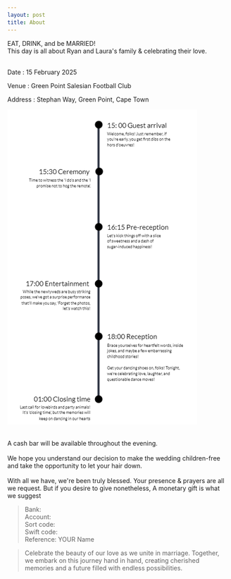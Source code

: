 ```yaml
---
layout: post
title: About
---
```

EAT, DRINK, and be MARRIED!
<br/>
This day is all about Ryan and Laura's family & celebrating their love.
<br/>
<br/>

Date : 15 February 2025

Venue : Green Point Salesian Football Club

Address : Stephan Way, Green Point, Cape Town

![](/assets/images/timeline3.png)

<br/>
A cash bar will be available throughout the evening.
<br/>
<br/>
We hope you understand our decision to make the wedding children-free and take the opportunity to let your hair down.
<br/>
<br/>
With all we have, we're been truly blessed.
Your presence & prayers are all we request.
But if you desire to give nonetheless,
A monetary gift is what we suggest 

>Bank:  
>Account:  
>Sort code:  
>Swift code:  
>Reference: YOUR Name  


>Celebrate the beauty of our love as we unite in marriage. Together, we embark on this journey hand in hand, creating cherished memories and a future filled with endless possibilities.
